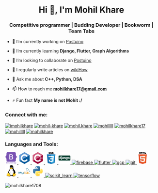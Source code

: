 <h1 align="center">Hi 👋, I'm Mohil Khare</h1>
<h3 align="center">Competitive programmer | Budding Developer | Bookworm | Team Tabs</h3>

- 🔭 I’m currently working on [Postuino](https://github.com/mohilkhare1708/postuino)

- 🌱 I’m currently learning **Django, Flutter, Graph Algorithms**

- 👯 I’m looking to collaborate on [Postuino](https://github.com/mohilkhare1708/postuino)

- 📝 I regularly write articles on [wikiHow](wikiHow)

- 💬 Ask me about **C++, Python, DSA**

- 📫 How to reach me **mohilkhare17@gmail.com**

- ⚡ Fun fact **My name is not Mohit :/**

<h3 align="left">Connect with me:</h3>
<p align="left">
<a href="https://twitter.com/imohilkhare" target="blank"><img align="center" src="https://cdn.jsdelivr.net/npm/simple-icons@3.0.1/icons/twitter.svg" alt="imohilkhare" height="30" width="40" /></a>
<a href="https://linkedin.com/in/mohil-khare" target="blank"><img align="center" src="https://cdn.jsdelivr.net/npm/simple-icons@3.0.1/icons/linkedin.svg" alt="mohil-khare" height="30" width="40" /></a>
<a href="https://instagram.com/mohil.khare" target="blank"><img align="center" src="https://cdn.jsdelivr.net/npm/simple-icons@3.0.1/icons/instagram.svg" alt="mohil.khare" height="30" width="40" /></a>
<a href="https://www.codechef.com/users/mohilllll" target="blank"><img align="center" src="https://cdn.jsdelivr.net/npm/simple-icons@3.1.0/icons/codechef.svg" alt="mohilllll" height="30" width="40" /></a>
<a href="https://www.hackerrank.com/mohilkhare17" target="blank"><img align="center" src="https://cdn.jsdelivr.net/npm/simple-icons@3.0.1/icons/hackerrank.svg" alt="mohilkhare17" height="30" width="40" /></a>
<a href="https://codeforces.com/profile/mohilllll" target="blank"><img align="center" src="https://cdn.jsdelivr.net/npm/simple-icons@3.0.1/icons/codeforces.svg" alt="mohilllll" height="30" width="40" /></a>
<a href="https://www.leetcode.com/mohilkhare" target="blank"><img align="center" src="https://cdn.jsdelivr.net/npm/simple-icons@3.0.1/icons/leetcode.svg" alt="mohilkhare" height="30" width="40" /></a>
</p>

<h3 align="left">Languages and Tools:</h3>
<p align="left"> <a href="https://getbootstrap.com" target="_blank"> <img src="https://raw.githubusercontent.com/devicons/devicon/master/icons/bootstrap/bootstrap-plain-wordmark.svg" alt="bootstrap" width="40" height="40"/> </a> <a href="https://www.cprogramming.com/" target="_blank"> <img src="https://raw.githubusercontent.com/devicons/devicon/master/icons/c/c-original.svg" alt="c" width="40" height="40"/> </a> <a href="https://www.w3schools.com/cpp/" target="_blank"> <img src="https://raw.githubusercontent.com/devicons/devicon/master/icons/cplusplus/cplusplus-original.svg" alt="cplusplus" width="40" height="40"/> </a> <a href="https://www.w3schools.com/css/" target="_blank"> <img src="https://raw.githubusercontent.com/devicons/devicon/master/icons/css3/css3-original-wordmark.svg" alt="css3" width="40" height="40"/> </a> <a href="https://www.djangoproject.com/" target="_blank"> <img src="https://raw.githubusercontent.com/devicons/devicon/master/icons/django/django-original.svg" alt="django" width="40" height="40"/> </a> <a href="https://firebase.google.com/" target="_blank"> <img src="https://www.vectorlogo.zone/logos/firebase/firebase-icon.svg" alt="firebase" width="40" height="40"/> </a> <a href="https://flutter.dev" target="_blank"> <img src="https://www.vectorlogo.zone/logos/flutterio/flutterio-icon.svg" alt="flutter" width="40" height="40"/> </a> <a href="https://cloud.google.com" target="_blank"> <img src="https://www.vectorlogo.zone/logos/google_cloud/google_cloud-icon.svg" alt="gcp" width="40" height="40"/> </a> <a href="https://git-scm.com/" target="_blank"> <img src="https://www.vectorlogo.zone/logos/git-scm/git-scm-icon.svg" alt="git" width="40" height="40"/> </a> <a href="https://www.w3.org/html/" target="_blank"> <img src="https://raw.githubusercontent.com/devicons/devicon/master/icons/html5/html5-original-wordmark.svg" alt="html5" width="40" height="40"/> </a> <a href="https://www.linux.org/" target="_blank"> <img src="https://raw.githubusercontent.com/devicons/devicon/master/icons/linux/linux-original.svg" alt="linux" width="40" height="40"/> </a> <a href="https://www.mysql.com/" target="_blank"> <img src="https://raw.githubusercontent.com/devicons/devicon/master/icons/mysql/mysql-original-wordmark.svg" alt="mysql" width="40" height="40"/> </a> <a href="https://www.python.org" target="_blank"> <img src="https://raw.githubusercontent.com/devicons/devicon/master/icons/python/python-original.svg" alt="python" width="40" height="40"/> </a> <a href="https://scikit-learn.org/" target="_blank"> <img src="https://upload.wikimedia.org/wikipedia/commons/0/05/Scikit_learn_logo_small.svg" alt="scikit_learn" width="40" height="40"/> </a> <a href="https://www.tensorflow.org" target="_blank"> <img src="https://www.vectorlogo.zone/logos/tensorflow/tensorflow-icon.svg" alt="tensorflow" width="40" height="40"/> </a> </p>

<p><img align="center" src="https://github-readme-streak-stats.herokuapp.com/?user=mohilkhare1708&" alt="mohilkhare1708" /></p>

